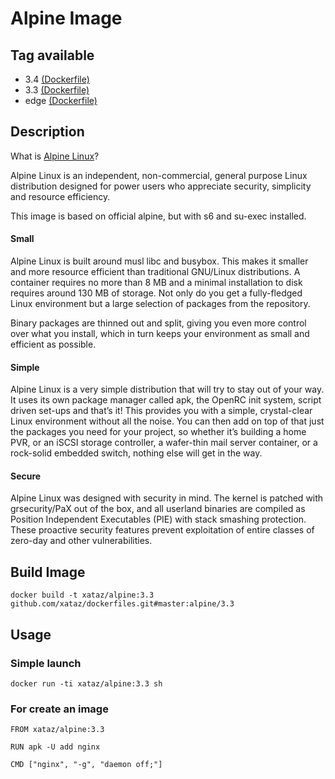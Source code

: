 # Alpine Image

## Tag available
* 3.4 [(Dockerfile)](https://github.com/xataz/dockerfiles/tree/master/alpine/3.4/Dockerfile)
* 3.3 [(Dockerfile)](https://github.com/xataz/dockerfiles/tree/master/alpine/3.3/Dockerfile)
* edge [(Dockerfile)](https://github.com/xataz/dockerfiles/tree/master/alpine/edge/Dockerfile)

## Description
What is [Alpine Linux](http://alpinelinux.org/)?

Alpine Linux is an independent, non-commercial, general purpose Linux distribution designed for power users who appreciate security, simplicity and resource efficiency.

This image is based on official alpine, but with s6 and su-exec installed.

#### Small

Alpine Linux is built around musl libc and busybox. This makes it smaller and more resource efficient than traditional GNU/Linux distributions. A container requires no more than 8 MB and a minimal installation to disk requires around 130 MB of storage. Not only do you get a fully-fledged Linux environment but a large selection of packages from the repository.

Binary packages are thinned out and split, giving you even more control over what you install, which in turn keeps your environment as small and efficient as possible.
#### Simple

Alpine Linux is a very simple distribution that will try to stay out of your way. It uses its own package manager called apk, the OpenRC init system, script driven set-ups and that’s it! This provides you with a simple, crystal-clear Linux environment without all the noise. You can then add on top of that just the packages you need for your project, so whether it’s building a home PVR, or an iSCSI storage controller, a wafer-thin mail server container, or a rock-solid embedded switch, nothing else will get in the way.
#### Secure

Alpine Linux was designed with security in mind. The kernel is patched with grsecurity/PaX out of the box, and all userland binaries are compiled as Position Independent Executables (PIE) with stack smashing protection. These proactive security features prevent exploitation of entire classes of zero-day and other vulnerabilities.

## Build Image

```shell
docker build -t xataz/alpine:3.3 github.com/xataz/dockerfiles.git#master:alpine/3.3
```

## Usage
### Simple launch
```shell
docker run -ti xataz/alpine:3.3 sh
```
### For create an image
```shell
FROM xataz/alpine:3.3

RUN apk -U add nginx

CMD ["nginx", "-g", "daemon off;"]
```
